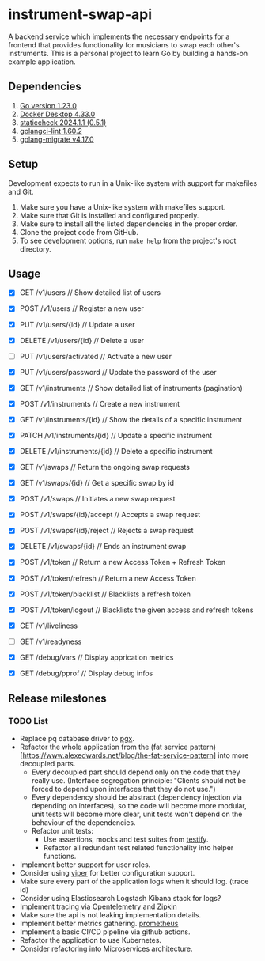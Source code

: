 # instrument-swap-api

A backend service which implements the necessary endpoints for a frontend
that provides functionality for musicians to swap each other's instruments.
This is a personal project to learn Go by building a hands-on example application.

## Dependencies

1. [Go version 1.23.0](https://go.dev/dl/)
2. [Docker Desktop 4.33.0](https://www.docker.com/products/docker-desktop/)
3. [staticcheck 2024.1.1 (0.5.1)](https://staticcheck.dev)
4. [golangci-lint 1.60.2](https://golangci-lint.run)
5. [golang-migrate v4.17.0](https://github.com/golang-migrate/migrate)

## Setup

Development expects to run in a Unix-like system with support for makefiles and Git.

1. Make sure you have a Unix-like system with makefiles support.
2. Make sure that Git is installed and configured properly.
3. Make sure to install all the listed dependencies in the proper order.
4. Clone the project code from GitHub.
5. To see development options, run ```make help``` from the project's root directory.

## Usage

- [X] GET    /v1/users // Show detailed list of users
- [X] POST   /v1/users // Register a new user
- [X] PUT    /v1/users/{id} // Update a user
- [X] DELETE /v1/users/{id} // Delete a user
- [ ] PUT    /v1/users/activated // Activate a new user
- [X] PUT    /v1/users/password // Update the password of the user

- [X] GET    /v1/instruments // Show detailed list of instruments (pagination)
- [X] POST   /v1/instruments // Create a new instrument
- [X] GET    /v1/instruments/{id} // Show the details of a specific instrument
- [X] PATCH  /v1/instruments/{id} // Update a specific instrument
- [X] DELETE /v1/instruments/{id} // Delete a specific instrument

- [X] GET    /v1/swaps // Return the ongoing swap requests
- [X] GET    /v1/swaps/{id} // Get a specific swap by id
- [X] POST   /v1/swaps // Initiates a new swap request
- [X] POST   /v1/swaps/{id}/accept // Accepts a swap request
- [X] POST   /v1/swaps/{id}/reject // Rejects a swap request
- [X] DELETE /v1/swaps/{id} // Ends an instrument swap

- [X] POST   /v1/token // Return a new Access Token + Refresh Token
- [X] POST   /v1/token/refresh // Return a new Access Token
- [X] POST   /v1/token/blacklist // Blacklists a refresh token
- [X] POST   /v1/token/logout // Blacklists the given access and refresh tokens

- [X] GET    /v1/liveliness
- [ ] GET    /v1/readyness

- [X] GET    /debug/vars // Display apprication metrics
- [X] GET    /debug/pprof // Display debug infos

## Release milestones

### TODO List
- Replace pq database driver to [pgx](https://github.com/jackc/pgx).
- Refactor the whole application from the (fat service pattern)[https://www.alexedwards.net/blog/the-fat-service-pattern] into more decoupled parts.
  - Every decoupled part should depend only on the code that they really use. (Interface segregation principle: "Clients should not be forced to depend upon interfaces that they do not use.")
  - Every dependency should be abstract (dependency injection via depending on interfaces), so the code will become more modular, unit tests will become more clear, unit tests won't depend on the behaviour of the dependencies.
  - Refactor unit tests:
    - Use assertions, mocks and test suites from [testify](https://github.com/stretchr/testify).
    - Refactor all redundant test related functionality into helper functions.
- Implement better support for user roles.
- Consider using [viper](https://github.com/spf13/viper) for better configuration support.
- Make sure every part of the application logs when it should log. (trace id)
- Consider using Elasticsearch Logstash Kibana stack for logs?
- Implement tracing via [Opentelemetry](https://opentelemetry.io/docs/languages/go/) and [Zipkin](https://zipkin.io)
- Make sure the api is not leaking implementation details.
- Implement better metrics gathering. [prometheus](https://prometheus.io)
- Implement a basic CI/CD pipeline via github actions.
- Refactor the application to use Kubernetes.
- Consider refactoring into Microservices architecture.
